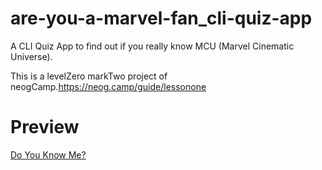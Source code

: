 # are-you-a-marvel-fan_cli-quiz-app

 A CLI Quiz App to find out if you really know MCU (Marvel Cinematic Universe).

This is a levelZero markTwo project of neogCamp.https://neog.camp/guide/lessonone

# Preview

[Do You Know Me?](https://replit.com/@gautamBm/Are-you-a-Marvel-fan-CLI-Marvel-Quiz-App?embed=1&output=1)
